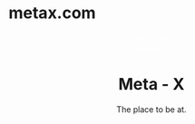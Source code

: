 # metax.com
<html lang="en" dir="ltr">
  <head>
    <meta charset="utf-8">
    <link rel="stylesheet" href="css/styles.css">
    <link rel="icon" href="favicon.ico">
  </head>
  <body>
    <div class="x">
      <a href="https://www.linkedin.com/in/tobby-kakkamthottil-0a9bab9"><img src="images/download2.png" alt=""></a>
      <center>
        <div class="About">
          <a style="color:white;" href="about.html">About Us</a>
        </div>
        <div class="Contact">
          <a style="color: white; "href="abc.html">Contact Us</a>
        </div>
        <h1>Meta - X</h1>
        <p>The place to be at.</p>
        </center>
    </div>
    <div class="b">
    </div>
    <div class="c">
    </div>
  </body>
</html>
